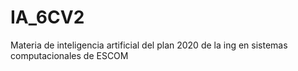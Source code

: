 # IA_6CV2
Materia de inteligencia artificial del plan 2020 de la ing en sistemas computacionales de ESCOM
